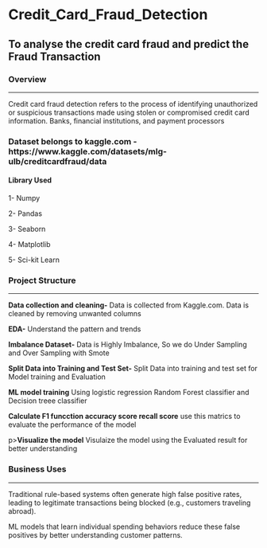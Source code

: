 <!DOCTYPE html>
<html lang="en" dir="ltr">
  <head>
    <meta charset="utf-8">
  </head>
  <body>
    <h1>Credit_Card_Fraud_Detection</h1>
    <h2>To analyse the credit card fraud and predict the Fraud Transaction</h2>
    <h3>Overview</h3>
    <hr>
    <p>Credit card fraud detection refers to the process of identifying unauthorized or suspicious transactions made using stolen or compromised credit card information. Banks, financial institutions, and payment processors</p>
    <h3>Dataset belongs to kaggle.com - https://www.kaggle.com/datasets/mlg-ulb/creditcardfraud/data</h3>
    <h4>Library Used</h4>
    <p>1- Numpy</p>
    <p>2- Pandas</p>
    <p>3- Seaborn</p>
    <p>4- Matplotlib</p>
    <p>5- Sci-kit Learn</p>
    <h3>Project Structure</h3>
    <hr>
    <p><b>Data collection and cleaning-</b> Data is collected from Kaggle.com. Data is cleaned by removing unwanted columns  </p>
    <p><b>EDA-</b> Understand the pattern and trends</p>
    <p><b>Imbalance Dataset-</b> Data is Highly Imbalance, So we do Under Sampling and Over Sampling with Smote</p>
    <p><b>Split Data into Training and Test Set-</b> Split Data into training and test set for Model training and Evaluation</p>
    <p><b>ML model training</b> Using logistic regression Random Forest classifier and Decision treee classifier</p>
    <p><b>Calculate F1 funcction accuracy score recall score</b> use this matrics to evaluate the performance of the model</p>
    p><b>Visualize the model</b> Visulaize the model using the Evaluated result for better understanding</p>
    <h3>Business Uses</h3>
    <hr>
    <p>Traditional rule-based systems often generate high false positive rates, leading to legitimate transactions being blocked (e.g., customers traveling abroad).</p>
    <p> ML models that learn individual spending behaviors reduce these false positives by better understanding customer patterns.</p>
  </body>
</html>
